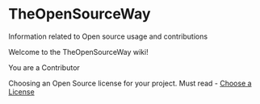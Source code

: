 # TheOpenSourceWay
Information related to Open source usage and contributions

Welcome to the TheOpenSourceWay wiki!

You are a Contributor

Choosing an Open Source license for your project. Must read - [Choose a License](http://choosealicense.com)
